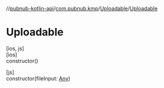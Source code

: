 //[pubnub-kotlin-api](../../../index.md)/[com.pubnub.kmp](../index.md)/[Uploadable](index.md)/[Uploadable](-uploadable.md)

# Uploadable

[ios, js]\
[ios]\
constructor()

[js]\
constructor(fileInput: [Any](https://kotlinlang.org/api/latest/jvm/stdlib/kotlin/-any/index.html))
